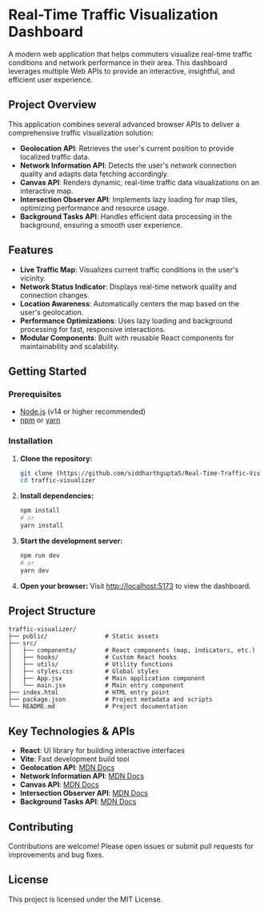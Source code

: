 # Real-Time Traffic Visualization Dashboard

A modern web application that helps commuters visualize real-time traffic conditions and network performance in their area. This dashboard leverages multiple Web APIs to provide an interactive, insightful, and efficient user experience.

## Project Overview

This application combines several advanced browser APIs to deliver a comprehensive traffic visualization solution:

- **Geolocation API**: Retrieves the user's current position to provide localized traffic data.
- **Network Information API**: Detects the user's network connection quality and adapts data fetching accordingly.
- **Canvas API**: Renders dynamic, real-time traffic data visualizations on an interactive map.
- **Intersection Observer API**: Implements lazy loading for map tiles, optimizing performance and resource usage.
- **Background Tasks API**: Handles efficient data processing in the background, ensuring a smooth user experience.

## Features

- **Live Traffic Map**: Visualizes current traffic conditions in the user's vicinity.
- **Network Status Indicator**: Displays real-time network quality and connection changes.
- **Location Awareness**: Automatically centers the map based on the user's geolocation.
- **Performance Optimizations**: Uses lazy loading and background processing for fast, responsive interactions.
- **Modular Components**: Built with reusable React components for maintainability and scalability.

## Getting Started

### Prerequisites
- [Node.js](https://nodejs.org/) (v14 or higher recommended)
- [npm](https://www.npmjs.com/) or [yarn](https://yarnpkg.com/)

### Installation

1. **Clone the repository:**
   ```bash
   git clone (https://github.com/siddharthgupta5/Real-Time-Traffic-Visualization-Dashboard)
   cd traffic-visualizer
   ```
2. **Install dependencies:**
   ```bash
   npm install
   # or
   yarn install
   ```
3. **Start the development server:**
   ```bash
   npm run dev
   # or
   yarn dev
   ```
4. **Open your browser:**
   Visit [http://localhost:5173](http://localhost:5173) to view the dashboard.

## Project Structure

```
traffic-visualizer/
├── public/                # Static assets
├── src/
│   ├── components/        # React components (map, indicators, etc.)
│   ├── hooks/             # Custom React hooks
│   ├── utils/             # Utility functions
│   ├── styles.css         # Global styles
|   ├── App.jsx            # Main application component
│   └── main.jsx           # Main entry component
├── index.html             # HTML entry point
├── package.json           # Project metadata and scripts
└── README.md              # Project documentation
```

## Key Technologies & APIs

- **React**: UI library for building interactive interfaces
- **Vite**: Fast development build tool
- **Geolocation API**: [MDN Docs](https://developer.mozilla.org/en-US/docs/Web/API/Geolocation_API)
- **Network Information API**: [MDN Docs](https://developer.mozilla.org/en-US/docs/Web/API/Network_Information_API)
- **Canvas API**: [MDN Docs](https://developer.mozilla.org/en-US/docs/Web/API/Canvas_API)
- **Intersection Observer API**: [MDN Docs](https://developer.mozilla.org/en-US/docs/Web/API/Intersection_Observer_API)
- **Background Tasks API**: [MDN Docs](https://developer.mozilla.org/en-US/docs/Web/API/Background_Tasks_API)

## Contributing

Contributions are welcome! Please open issues or submit pull requests for improvements and bug fixes.

## License

This project is licensed under the MIT License.

